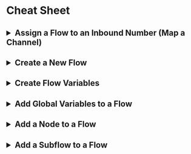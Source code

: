 # Cheat Sheet

## <details><summary>Assign a Flow to an Inbound Number (Map a Channel)</summary></details>

## <details><summary>Create a New Flow</summary>![New Flow](./assets/newFlow.gif)</details>

## <details><summary>Create Flow Variables</summary>![Flow Variable](./assets/flowVariable.gif)</details>

## <details><summary>Add Global Variables to a Flow</summary>![Global Variable](./assets/globalVariable.gif)</details>

## <details><summary>Add a Node to a Flow</summary>![Add Node](./assets/addNode.gif)</details>

## <details><summary>Add a Subflow to a Flow</summary></details>

